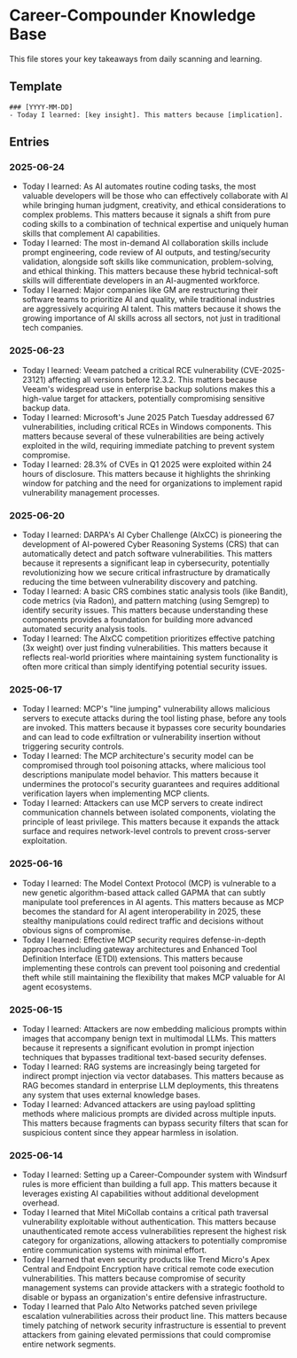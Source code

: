# Career-Compounder Knowledge Base

This file stores your key takeaways from daily scanning and learning.

## Template
```
### [YYYY-MM-DD]
- Today I learned: [key insight]. This matters because [implication].
```

## Entries
### 2025-06-24
- Today I learned: As AI automates routine coding tasks, the most valuable developers will be those who can effectively collaborate with AI while bringing human judgment, creativity, and ethical considerations to complex problems. This matters because it signals a shift from pure coding skills to a combination of technical expertise and uniquely human skills that complement AI capabilities.
- Today I learned: The most in-demand AI collaboration skills include prompt engineering, code review of AI outputs, and testing/security validation, alongside soft skills like communication, problem-solving, and ethical thinking. This matters because these hybrid technical-soft skills will differentiate developers in an AI-augmented workforce.
- Today I learned: Major companies like GM are restructuring their software teams to prioritize AI and quality, while traditional industries are aggressively acquiring AI talent. This matters because it shows the growing importance of AI skills across all sectors, not just in traditional tech companies.
### 2025-06-23
- Today I learned: Veeam patched a critical RCE vulnerability (CVE-2025-23121) affecting all versions before 12.3.2. This matters because Veeam's widespread use in enterprise backup solutions makes this a high-value target for attackers, potentially compromising sensitive backup data.
- Today I learned: Microsoft's June 2025 Patch Tuesday addressed 67 vulnerabilities, including critical RCEs in Windows components. This matters because several of these vulnerabilities are being actively exploited in the wild, requiring immediate patching to prevent system compromise.
- Today I learned: 28.3% of CVEs in Q1 2025 were exploited within 24 hours of disclosure. This matters because it highlights the shrinking window for patching and the need for organizations to implement rapid vulnerability management processes.
### 2025-06-20
- Today I learned: DARPA's AI Cyber Challenge (AIxCC) is pioneering the development of AI-powered Cyber Reasoning Systems (CRS) that can automatically detect and patch software vulnerabilities. This matters because it represents a significant leap in cybersecurity, potentially revolutionizing how we secure critical infrastructure by dramatically reducing the time between vulnerability discovery and patching.
- Today I learned: A basic CRS combines static analysis tools (like Bandit), code metrics (via Radon), and pattern matching (using Semgrep) to identify security issues. This matters because understanding these components provides a foundation for building more advanced automated security analysis tools.
- Today I learned: The AIxCC competition prioritizes effective patching (3x weight) over just finding vulnerabilities. This matters because it reflects real-world priorities where maintaining system functionality is often more critical than simply identifying potential security issues.
### 2025-06-17
- Today I learned: MCP's "line jumping" vulnerability allows malicious servers to execute attacks during the tool listing phase, before any tools are invoked. This matters because it bypasses core security boundaries and can lead to code exfiltration or vulnerability insertion without triggering security controls.
- Today I learned: The MCP architecture's security model can be compromised through tool poisoning attacks, where malicious tool descriptions manipulate model behavior. This matters because it undermines the protocol's security guarantees and requires additional verification layers when implementing MCP clients.
- Today I learned: Attackers can use MCP servers to create indirect communication channels between isolated components, violating the principle of least privilege. This matters because it expands the attack surface and requires network-level controls to prevent cross-server exploitation.
### 2025-06-16
- Today I learned: The Model Context Protocol (MCP) is vulnerable to a new genetic algorithm-based attack called GAPMA that can subtly manipulate tool preferences in AI agents. This matters because as MCP becomes the standard for AI agent interoperability in 2025, these stealthy manipulations could redirect traffic and decisions without obvious signs of compromise.
- Today I learned: Effective MCP security requires defense-in-depth approaches including gateway architectures and Enhanced Tool Definition Interface (ETDI) extensions. This matters because implementing these controls can prevent tool poisoning and credential theft while still maintaining the flexibility that makes MCP valuable for AI agent ecosystems.
### 2025-06-15
- Today I learned: Attackers are now embedding malicious prompts within images that accompany benign text in multimodal LLMs. This matters because it represents a significant evolution in prompt injection techniques that bypasses traditional text-based security defenses.
- Today I learned: RAG systems are increasingly being targeted for indirect prompt injection via vector databases. This matters because as RAG becomes standard in enterprise LLM deployments, this threatens any system that uses external knowledge bases.
- Today I learned: Advanced attackers are using payload splitting methods where malicious prompts are divided across multiple inputs. This matters because fragments can bypass security filters that scan for suspicious content since they appear harmless in isolation.

### 2025-06-14
- Today I learned: Setting up a Career-Compounder system with Windsurf rules is more efficient than building a full app. This matters because it leverages existing AI capabilities without additional development overhead.
- Today I learned that Mitel MiCollab contains a critical path traversal vulnerability exploitable without authentication. This matters because unauthenticated remote access vulnerabilities represent the highest risk category for organizations, allowing attackers to potentially compromise entire communication systems with minimal effort.
- Today I learned that even security products like Trend Micro's Apex Central and Endpoint Encryption have critical remote code execution vulnerabilities. This matters because compromise of security management systems can provide attackers with a strategic foothold to disable or bypass an organization's entire defensive infrastructure.
- Today I learned that Palo Alto Networks patched seven privilege escalation vulnerabilities across their product line. This matters because timely patching of network security infrastructure is essential to prevent attackers from gaining elevated permissions that could compromise entire network segments.
